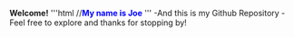 **Welcome!**
'''html
  //<strong style="color: blue;">My name is Joe</strong>
'''
-And this is my Github Repository
-Feel free to explore and thanks for stopping by!

<!---
JoeWhelps/JoeWhelps is a ✨ special ✨ repository because its `README.md` (this file) appears on your GitHub profile.
You can click the Preview link to take a look at your changes.
--->

